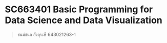 # SC663401 Basic Programming for Data Science and Data Visualization
> ชนม์ชนก อังคุระษี 643021263-1
